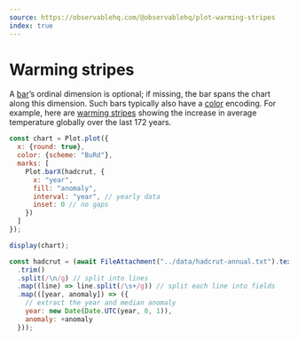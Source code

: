 ```yaml
---
source: https://observablehq.com/@observablehq/plot-warming-stripes
index: true
---
```


# Warming stripes

A [bar](https://observablehq.com/plot/marks/bar)’s ordinal dimension is optional; if missing, the bar spans the chart along this dimension. Such bars typically also have a [color](https://observablehq.com/plot/features/scales#color-scales) encoding. For example, here are [warming stripes](https://showyourstripes.info/) showing the increase in average temperature globally over the last 172 years.

```js echo
const chart = Plot.plot({
  x: {round: true},
  color: {scheme: "BuRd"},
  marks: [
    Plot.barX(hadcrut, {
      x: "year",
      fill: "anomaly",
      interval: "year", // yearly data
      inset: 0 // no gaps
    })
  ]
});

display(chart);
```

```js echo
const hadcrut = (await FileAttachment("../data/hadcrut-annual.txt").text())
  .trim()
  .split(/\n/g) // split into lines
  .map((line) => line.split(/\s+/g)) // split each line into fields
  .map(([year, anomaly]) => ({
    // extract the year and median anomaly
    year: new Date(Date.UTC(year, 0, 1)),
    anomaly: +anomaly
  }));
```
